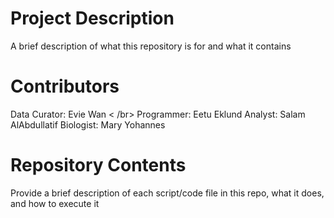 # Project Description

A brief description of what this repository is for and what it contains

# Contributors

Data Curator: Evie Wan < /br>
Programmer: Eetu Eklund
Analyst: Salam AlAbdullatif
Biologist: Mary Yohannes

# Repository Contents

Provide a brief description of each script/code file in this repo, what it does, and how to execute it
